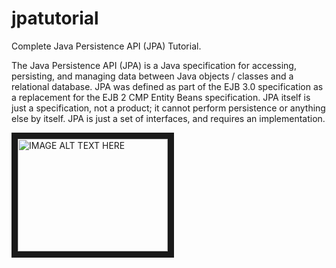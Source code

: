# jpatutorial

Complete Java Persistence API (JPA) Tutorial.

The Java Persistence API (JPA) is a Java specification for accessing, persisting, and managing data between Java objects / classes and a relational database. JPA was defined as part of the EJB 3.0 specification as a replacement for the EJB 2 CMP Entity Beans specification. JPA itself is just a specification, not a product; it cannot perform persistence or anything else by itself. JPA is just a set of interfaces, and requires an implementation.


<a href="https://www.youtube.com/watch?v=ndHywjc3-kY&list=PL6oD2syjfW7COL__RNrWl4S97vNcqh3mO&ab_channel=GiuseppeScaramuzzino
" target="_blank"><img src="http://img.youtube.com/vi/YOUTUBE_VIDEO_ID_HERE/0.jpg" 
alt="IMAGE ALT TEXT HERE" width="240" height="180" border="10" /></a>
